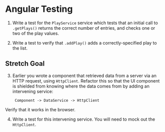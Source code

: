 
# Angular Testing

1. Write a test for the `PlayService` service which tests that an initial call to `.getPlays()` returns the correct number of entries, and checks one or two of the play values.

2. Write a test to verify that `.addPlay()` adds a correctly-specified play to the list.

## Stretch Goal

3. Earlier you wrote a component that retrieved data from a server via an HTTP request, using `HttpClient`. Refactor this so that the UI component is shielded from knowing where the data comes from by adding an intervening service:

        Component -> DataService -> HttpClient

Verify that it works in the browser.

4. Write a test for this intervening service. You will need to mock out the `HttpClient`.
